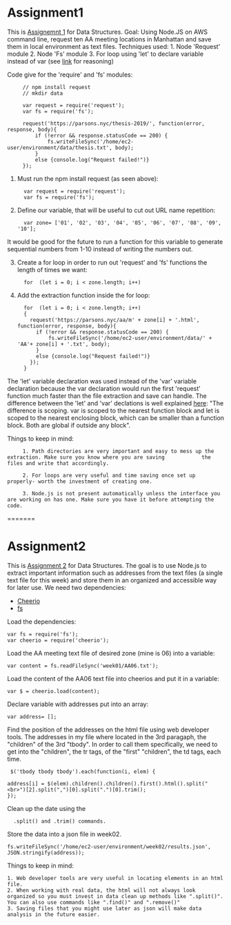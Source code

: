# Assignment1

This is [Assignemnt 1](https://github.com/visualizedata/data-structures/blob/master/weekly_assignment_01.md) for Data Structures. Goal: Using Node.JS on AWS command line, request ten AA meeting locations in Manhattan and save them in local environment as text files. 
Techniques used: 
         1. Node 'Request' module 
         2. Node 'Fs' module
         3. For loop using 'let' to declare variable instead of var (see [link](https://stackoverflow.com/questions/762011/whats-the-difference-between-using-let-and-var) for reasoning)                             

Code give for the 'require' and 'fs' modules: 

         // npm install request
         // mkdir data

         var request = require('request');
         var fs = require('fs');

         request('https://parsons.nyc/thesis-2019/', function(error, response, body){
             if (!error && response.statusCode == 200) {
                 fs.writeFileSync('/home/ec2-user/environment/data/thesis.txt', body);
             }
             else {console.log("Request failed!")}
         });
1. Must run the npm install request (as seen above):
         
         
         var request = require('request');
         var fs = require('fs');
        

2. Define our variable, that will be useful to cut out URL name repetition:
         
         var zone= ['01', '02', '03', '04', '05', '06', '07', '08', '09', '10'];
         
It would be good for the future to run a function for this variable to generate sequential numbers from 1-10 instead of writing the numbers out.

3. Create a for loop in order to run out 'request' and 'fs' functions the length of times we want:
         
         for  (let i = 0; i < zone.length; i++) 
 
4. Add the extraction function inside the for loop:

         for  (let i = 0; i < zone.length; i++) 
         {
           request('https://parsons.nyc/aa/m' + zone[i] + '.html', function(error, response, body){
             if (!error && response.statusCode == 200) {
                 fs.writeFileSync('/home/ec2-user/environment/data/' + 'AA'+ zone[i] + '.txt', body);
             }
             else {console.log("Request failed!")}
           });
         }

The 'let' variable declaration was used instead of the 'var' variable declaration because the var declaration would run the first 'request' function much faster than the file extraction and save can handle. The difference between the 'let' and 'var' declations is well explained [here](https://stackoverflow.com/questions/762011/whats-the-difference-between-using-let-and-var): "The difference is scoping. var is scoped to the nearest function block and let is scoped to the nearest enclosing block, which can be smaller than a function block. Both are global if outside any block". 

Things to keep in mind:
         
         1. Path directories are very important and easy to mess up the extraction. Make sure you know where you are saving            the files and write that accordingly.
         
         2. For loops are very useful and time saving once set up properly- worth the investment of creating one. 
         
         3. Node.js is not present automatically unless the interface you are working on has one. Make sure you have it before attempting the code. 




  
=======
# Assignment2

This is [Assignment 2](https://github.com/visualizedata/data-structures/blob/master/weekly_assignment_02.md) for Data Structures. The goal is to use Node.js to extract important information such as addresses from the text files (a single text file for this week) and store them in an organized and accessible way for later use. 
We need two dependencies: 
* [Cheerio](https://www.npmjs.com/package/cheerio)
* [fs](https://nodejs.org/api/fs.html)

Load the dependencies: 

    var fs = require('fs');
    var cheerio = require('cheerio');

Load the AA meeting text file of desired zone (mine is 06) into a variable:

    var content = fs.readFileSync('week01/AA06.txt');

Load the content of the AA06 text file into cheerios and put it in a variable:

    var $ = cheerio.load(content);

Declare variable with addresses put into an array:

    var address= [];

Find the position of the addresses on the html file using web developer tools. 
The addresses in my file where located in the 3rd paragaph, the "children" of the 3rd "tbody".
In order to call them specifically, we need to get into the "children", the tr tags, of the "first" "children", the td tags, each time. 

     $('tbody tbody tbody').each(function(i, elem) {
    
    address[i] = $(elem).children().children().first().html().split("<br>")[2].split(",")[0].split(".")[0].trim();
    });

Clean up the date using the 

      .split() and .trim() commands. 

Store the data into a json file in week02.
  
    fs.writeFileSync('/home/ec2-user/environment/week02/results.json', JSON.stringify(address));


Things to keep in mind: 

    1. Web developer tools are very useful in locating elements in an html file. 
    2. When working with real data, the html will not always look organized so you must invest in data clean up methods like ".split()". You can also use commands like ".find()" and ".remove()"
    3. Saving files that you might use later as json will make data analysis in the future easier. 
